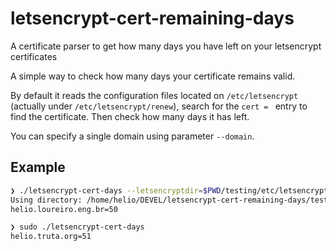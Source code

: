 # letsencrypt-cert-remaining-days
A certificate parser to get how many days you have left on your letsencrypt certificates

A simple way to check how many days your certificate remains valid.

By default it reads the configuration files located on `/etc/letsencrypt` (actually under `/etc/letsencrypt/renew`), search for
the `cert = ` entry to find the certificate.  Then check how many days it has left.

You can specify a single domain using parameter `--domain`.

## Example

```bash
❯ ./letsencrypt-cert-days --letsencryptdir=$PWD/testing/etc/letsencrypt --domain=helio.loureiro.eng.br
Using directory: /home/helio/DEVEL/letsencrypt-cert-remaining-days/testing/etc/letsencrypt
helio.loureiro.eng.br=50
```

```bash
❯ sudo ./letsencrypt-cert-days
helio.truta.org=51
```

